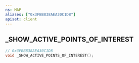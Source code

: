 ```yaml
---
ns: MAP
aliases: ["0x3FBB838AEA30C1D8"]
apiset: client
---
```

## _SHOW_ACTIVE_POINTS_OF_INTEREST

```c
// 0x3FBB838AEA30C1D8
void _SHOW_ACTIVE_POINTS_OF_INTEREST();
```





